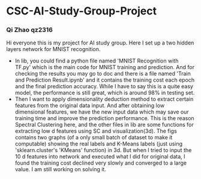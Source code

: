 # CSC-AI-Study-Group-Project   
### Qi Zhao qz2316
Hi everyone this is my project for AI study group. Here I set up a two hidden layers network for MNIST recognition.   
* In lib, you could find a python file named 'MNIST Recognition with TF.py' which is the main code for MNIST training and prediction. And for checking the results you may go to doc and there is a file named 'Train and Prediction Result.ipynb' and it contains the training cost each epoch and the final prediction accuracy. While I have to say this is a quite easy model, the performance is still great, which is around 98% in testing set.   
* Then I want to apply dimensionality deduction method to extract certain features from the original data input. And after obtaining low dimensional features, we have the new input data which may save our training time and improve the prediction performance. This is the reason Spectral Clustering here, and the other files in lib are some functions for extracting low d features using SC and visualization(3d). The figs contains two graphs (of a only small batch of dataset to make it computable) showing the real labels and K-Means labels (just using 'sklearn.cluster's 'KMeans' function) in 3d. But when I tried to input the 10 d features into network and executed what I did for original data, I found the training cost declined very slowly and converged to a large value. I am still working on solving it.   
